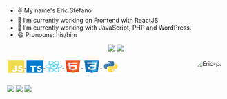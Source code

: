 
- ✌  My name's Eric Stéfano
- 🔭 I’m currently working on Frontend with ReactJS
- 🌱 I’m currently working with JavaScript, PHP and WordPress.
- 😄 Pronouns: his/him


<div align="center">
  <a href="https://github.com/Ericssm96">
  <img height="180em" src="https://github-readme-stats.vercel.app/api?username=Ericssm96&show_icons=true&theme=tokyonight&include_all_commits=true&count_private=true"/>
  <img height="180em" src="https://github-readme-stats.vercel.app/api/top-langs/?username=Ericssm96&layout=compact&langs_count=7&theme=tokyonight"/>
</div>
<div style="display: inline_block"><br>
  <img align="center" alt="Eric-Js" height="30" width="40" src="https://raw.githubusercontent.com/devicons/devicon/master/icons/javascript/javascript-plain.svg">
  <img align="center" alt="Eric-Ts" height="30" width="40" src="https://raw.githubusercontent.com/devicons/devicon/master/icons/typescript/typescript-plain.svg">
  <img align="center" alt="Eric-React" height="30" width="40" src="https://raw.githubusercontent.com/devicons/devicon/master/icons/react/react-original.svg">
  <img align="center" alt="Eric-HTML" height="30" width="40" src="https://raw.githubusercontent.com/devicons/devicon/master/icons/html5/html5-original.svg">
  <img align="center" alt="Eric-CSS" height="30" width="40" src="https://raw.githubusercontent.com/devicons/devicon/master/icons/css3/css3-original.svg">
  <img align="center" alt="Eric-Python" height="30" width="40" src="https://raw.githubusercontent.com/devicons/devicon/master/icons/python/python-original.svg">
  <img align="right" alt="Eric-pic" height="150" style="border-radius:50px;" src="https://avatars.githubusercontent.com/u/94946025?v=4">
</div>
  
  ##
 
<div> 
  <a href="https://instagram.com/seyediov" target="_blank"><img src="https://img.shields.io/badge/-Instagram-%23E4405F?style=for-the-badge&logo=instagram&logoColor=white" target="_blank"></a>
  <a href = "mailto:ericssm96@gmail.com"><img src="https://img.shields.io/badge/-Gmail-%23333?style=for-the-badge&logo=gmail&logoColor=white" target="_blank"></a>
  <a href="https://www.linkedin.com/in/eric-stefano-silva-milhomem/" target="_blank"><img src="https://img.shields.io/badge/-LinkedIn-%230077B5?style=for-the-badge&logo=linkedin&logoColor=white" target="_blank"></a> 
</div>
